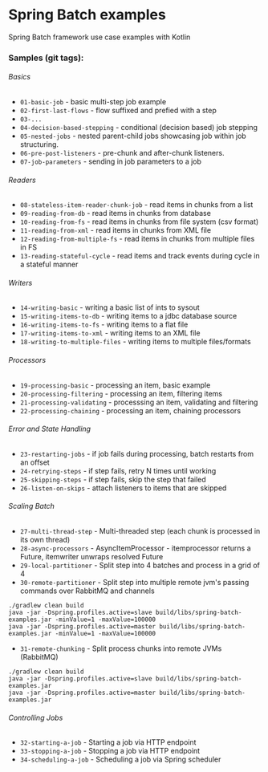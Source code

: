 # Spring Batch examples

Spring Batch framework use case examples with Kotlin

### Samples (git tags):

###### Basics

- `01-basic-job` - basic multi-step job example
- `02-first-last-flows` - flow suffixed and prefied with a step
- `03-...`
- `04-decision-based-stepping` - conditional (decision based) job stepping
- `05-nested-jobs` - nested parent-child jobs showcasing job within job structuring.
- `06-pre-post-listeners` - pre-chunk and after-chunk listeners.
- `07-job-parameters` - sending in job parameters to a job

###### Readers

- `08-stateless-item-reader-chunk-job` - read items in chunks from a list
- `09-reading-from-db` - read items in chunks from database
- `10-reading-from-fs` - read items in chunks from file system (csv format)
- `11-reading-from-xml` - read items in chunks from XML file
- `12-reading-from-multiple-fs` - read items in chunks from multiple files in FS
- `13-reading-stateful-cycle` - read items and track events during cycle in a stateful manner

###### Writers

- `14-writing-basic` - writing a basic list of ints to sysout
- `15-writing-items-to-db` - writing items to a jdbc database source
- `16-writing-items-to-fs` - writing items to a flat file
- `17-writing-items-to-xml` - writing items to an XML file
- `18-writing-to-multiple-files` - writing items to multiple files/formats

###### Processors

- `19-processing-basic` - processing an item, basic example
- `20-processing-filtering` - processing an item, filtering items
- `21-processing-validating` - processsing an item, validating and filtering
- `22-processing-chaining` - processing an item, chaining processors

###### Error and State Handling

- `23-restarting-jobs` - if job fails during processing, batch restarts from an offset
- `24-retrying-steps` - if step fails, retry N times until working
- `25-skipping-steps` - if step fails, skip the step that failed
- `26-listen-on-skips` - attach listeners to items that are skipped

###### Scaling Batch

- `27-multi-thread-step` - Multi-threaded step (each chunk is processed in its own thread)
- `28-async-processors` - AsyncItemProcessor - itemprocessor returns a Future, itemwriter unwraps resolved Future
- `29-local-partitioner` - Split step into 4 batches and process in a grid of 4
- `30-remote-partitioner` - Split step into multiple remote jvm's passing commands over RabbitMQ and channels
```
./gradlew clean build
java -jar -Dspring.profiles.active=slave build/libs/spring-batch-examples.jar -minValue=1 -maxValue=100000
java -jar -Dspring.profiles.active=master build/libs/spring-batch-examples.jar -minValue=1 -maxValue=100000
```

- `31-remote-chunking` - Split process chunks into remote JVMs (RabbitMQ)
```
./gradlew clean build
java -jar -Dspring.profiles.active=slave build/libs/spring-batch-examples.jar
java -jar -Dspring.profiles.active=master build/libs/spring-batch-examples.jar
```

###### Controlling Jobs

- `32-starting-a-job` - Starting a job via HTTP endpoint
- `33-stopping-a-job` - Stopping a job via HTTP endpoint
- `34-scheduling-a-job` - Scheduling a job via Spring scheduler